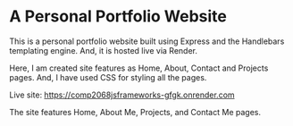 # A Personal Portfolio Website

This is a personal portfolio website built using Express and the Handlebars templating engine. And, it is hosted live via Render.

Here, I am created site features as Home, About, Contact and Projects pages. And, I have used CSS for styling all the pages.

Live site: https://comp2068jsframeworks-gfgk.onrender.com

The site features Home, About Me, Projects, and Contact Me pages.
